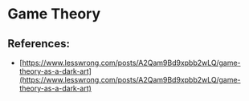 # Game Theory

## References:

* [https://www.lesswrong.com/posts/A2Qam9Bd9xpbb2wLQ/game-theory-as-a-dark-art](https://www.lesswrong.com/posts/A2Qam9Bd9xpbb2wLQ/game-theory-as-a-dark-art)

